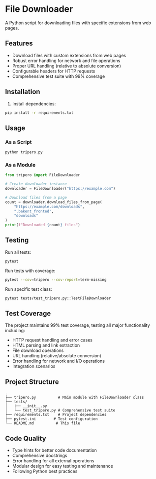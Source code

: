 # File Downloader

A Python script for downloading files with specific extensions from web pages.

## Features

- Download files with custom extensions from web pages
- Robust error handling for network and file operations
- Proper URL handling (relative to absolute conversion)
- Configurable headers for HTTP requests
- Comprehensive test suite with 99% coverage

## Installation

1. Install dependencies:
```bash
pip install -r requirements.txt
```

## Usage

### As a Script
```bash
python tripero.py
```

### As a Module
```python
from tripero import FileDownloader

# Create downloader instance
downloader = FileDownloader("https://example.com")

# Download files from a page
count = downloader.download_files_from_page(
    "https://example.com/downloads", 
    ".bakent_fronted", 
    "downloads"
)
print(f"Downloaded {count} files")
```

## Testing

Run all tests:
```bash
pytest
```

Run tests with coverage:
```bash
pytest --cov=tripero --cov-report=term-missing
```

Run specific test class:
```bash
pytest tests/test_tripero.py::TestFileDownloader
```

## Test Coverage

The project maintains 99% test coverage, testing all major functionality including:

- HTTP request handling and error cases
- HTML parsing and link extraction
- File download operations
- URL handling (relative/absolute conversion)
- Error handling for network and I/O operations
- Integration scenarios

## Project Structure

```
.
├── tripero.py          # Main module with FileDownloader class
├── tests/
│   ├── __init__.py
│   └── test_tripero.py # Comprehensive test suite
├── requirements.txt    # Project dependencies
├── pytest.ini        # Test configuration
└── README.md          # This file
```

## Code Quality

- Type hints for better code documentation
- Comprehensive docstrings
- Error handling for all external operations
- Modular design for easy testing and maintenance
- Following Python best practices